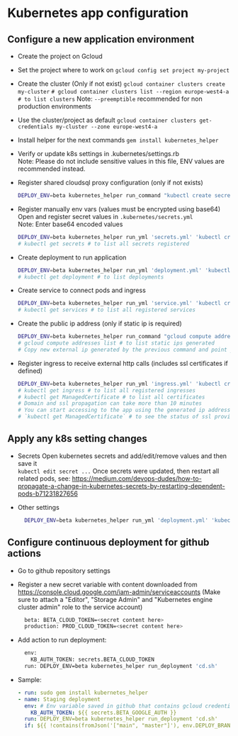 # Kubernetes app configuration

## Configure a new application environment
- Create the project on Gcloud
- Set the project where to work on
    `gcloud config set project my-project`
    
- Create the cluster (Only if not exist)
    `gcloud container clusters create my-cluster`
    `# gcloud container clusters list --region europe-west4-a # to list clusters`
    Note: `--preemptible` recommended for non production environments   
  
- Use the cluster/project as default
    `gcloud container clusters get-credentials my-cluster --zone europe-west4-a`
  
- Install helper for the next commands
  `gem install kubernetes_helper`
  
- Verify or update k8s settings in .kubernetes/settings.rb    
  Note: Please do not include sensitive values in this file, ENV values are recommended instead.

- Register shared cloudsql proxy configuration (only if not exists)
    ```bash
    DEPLOY_ENV=beta kubernetes_helper run_command "kubectl create secret generic <%=deployment.cloud_secret_name%> --from-file=credentials.json=<path-to-downloaded/credentials.json>"
    ```
    
- Register manually env vars (values must be encrypted using base64) 
    Open and register secret values in `.kubernetes/secrets.yml`     
    Note: Enter base64 encoded values      
    ```bash
    DEPLOY_ENV=beta kubernetes_helper run_yml 'secrets.yml' 'kubectl create'
    # kubectl get secrets # to list all secrets registered
    ```

- Create deployment to run application
    ```bash
    DEPLOY_ENV=beta kubernetes_helper run_yml 'deployment.yml' 'kubectl create'
    # kubectl get deployment # to list deployments
    ```

- Create service to connect pods and ingress
    ```bash
    DEPLOY_ENV=beta kubernetes_helper run_yml 'service.yml' 'kubectl create'
    # kubectl get services # to list all registered services
    ```

- Create the public ip address (only if static ip is required)
    ```bash
    DEPLOY_ENV=beta kubernetes_helper run_command "gcloud compute addresses create <%=ingress.ip_name%> --global"
    # gcloud compute addresses list # to list static ips generated
    # Copy new external ip generated by the previous command and point your domain to it
    ```
  
- Register ingress to receive external http calls (includes ssl certificates if defined)
    ```bash
    DEPLOY_ENV=beta kubernetes_helper run_yml 'ingress.yml' 'kubectl create'
    # kubectl get ingress # to list all registered ingresses
    # kubectl get ManagedCertificate # to list all certificates
    # Domain and ssl propagation can take more than 10 minutes
    # You can start accessing to the app using the generated ip address
    # `kubectl get ManagedCertificate` # to see the status of ssl provisionning
    ```

## Apply any k8s setting changes
- Secrets
  Open kubernetes secrets and add/edit/remove values and then save it    
  `kubectl edit secret ...`
  Once secrets were updated, then restart all related pods, see: https://medium.com/devops-dudes/how-to-propagate-a-change-in-kubernetes-secrets-by-restarting-dependent-pods-b71231827656
  
- Other settings
  ```bash
    DEPLOY_ENV=beta kubernetes_helper run_yml 'deployment.yml' 'kubectl apply'
  ```

## Configure continuous deployment for github actions
* Go to github repository settings
* Register a new secret variable with content downloaded from https://console.cloud.google.com/iam-admin/serviceaccounts 
    (Make sure to attach a "Editor", "Storage Admin" and "Kubernetes engine cluster admin" role to the service account)
  ```bash
    beta: BETA_CLOUD_TOKEN=<secret content here>
    production: PROD_CLOUD_TOKEN=<secret content here>
  ```
  
* Add action to run deployment:
  ```bash
    env:
      KB_AUTH_TOKEN: secrets.BETA_CLOUD_TOKEN
    run: DEPLOY_ENV=beta kubernetes_helper run_deployment 'cd.sh'
  ``` 
  
* Sample:
  ```yml
  - run: sudo gem install kubernetes_helper
  - name: Staging deployment
    env: # Env variable saved in github that contains gcloud credential (json format)
      KB_AUTH_TOKEN: ${{ secrets.BETA_GOOGLE_AUTH }}
    run: DEPLOY_ENV=beta kubernetes_helper run_deployment 'cd.sh'
    if: ${{ !contains(fromJson('["main", "master"]'), env.DEPLOY_BRANCH) }}
  ```   